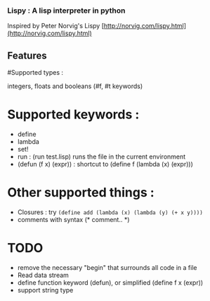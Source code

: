 ### Lispy : A lisp interpreter in python

Inspired by Peter Norvig's Lispy [http://norvig.com/lispy.html](http://norvig.com/lispy.html)

## Features

#Supported types :

integers, floats and booleans (#f, #t keywords)

# Supported keywords :
- define
- lambda
- set!
- run  : (run test.lisp) runs the file in the current environment
- (defun (f x) (expr)) : shortcut to (define f (lambda (x) (expr)))

# Other supported things :
- Closures : try `(define add (lambda (x) (lambda (y) (+ x y))))`
- comments with syntax (* comment.. *)


# TODO
- remove the necessary "begin" that surrounds all code in a file
- Read data stream
- define function keyword (defun), or simplified (define f x (expr))
- support string type

